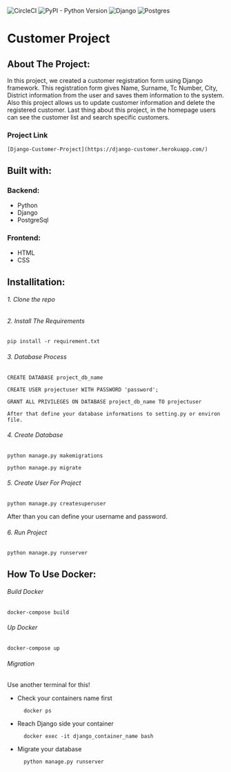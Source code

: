 ![CircleCI](https://img.shields.io/circleci/build/github/yvsKaan/customer/main) ![PyPI - Python Version](https://img.shields.io/pypi/pyversions/Django) ![Django](https://img.shields.io/badge/django-3.2.5-blue) ![Postgres](https://img.shields.io/badge/postgres-12.8-blue)

# Customer Project

## About The Project:

In this project, we created a customer registration form using Django framework. This
registration form gives Name, Surname, Tc Number, City, District information from the user and saves them information to the system. Also this project allows us to update customer information and delete the registered customer. Last thing about this project, in the homepage users can see the customer list and search specific customers.

### Project Link

    [Django-Customer-Project](https://django-customer.herokuapp.com/) 

## Built with:

### Backend:
* Python
* Django
* PostgreSql
    
### Frontend:
* HTML
* CSS

## Installitation:

###### 1. Clone the repo

###### 2. Install The Requirements

    pip install -r requirement.txt

###### 3. Database Process

    CREATE DATABASE project_db_name

    CREATE USER projectuser WITH PASSWORD 'password';

    GRANT ALL PRIVILEGES ON DATABASE project_db_name TO projectuser

    After that define your database informations to setting.py or environ file.

###### 4. Create Database

    python manage.py makemigrations

    python manage.py migrate

###### 5. Create User For Project

    python manage.py createsuperuser 

After than you can define your username and password.

###### 6. Run Project

    python manage.py runserver

## How To Use Docker:

###### Build Docker

    docker-compose build 

###### Up Docker

    docker-compose up 

###### Migration
Use another terminal for this!

* Check your containers name first 

        docker ps

* Reach Django side your container
    
        docker exec -it django_container_name bash

* Migrate your database

        python manage.py runserver
